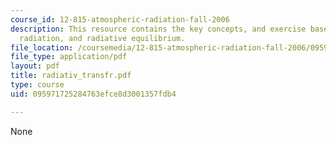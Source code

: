 ```yaml
---
course_id: 12-815-atmospheric-radiation-fall-2006
description: This resource contains the key concepts, and exercise based on planetary
  radiation, and radiative equilibrium.
file_location: /coursemedia/12-815-atmospheric-radiation-fall-2006/095971725284763efce8d3001357fdb4_radiativ_transfr.pdf
file_type: application/pdf
layout: pdf
title: radiativ_transfr.pdf
type: course
uid: 095971725284763efce8d3001357fdb4

---
```

None